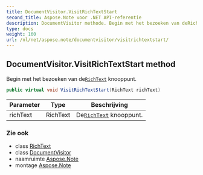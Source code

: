 ```yaml
---
title: DocumentVisitor.VisitRichTextStart
second_title: Aspose.Note voor .NET API-referentie
description: DocumentVisitor methode. Begin met het bezoeken van deRichText knooppunt.
type: docs
weight: 160
url: /nl/net/aspose.note/documentvisitor/visitrichtextstart/
---
```

## DocumentVisitor.VisitRichTextStart method

Begin met het bezoeken van de[`RichText`](../../richtext/) knooppunt.

```csharp
public virtual void VisitRichTextStart(RichText richText)
```

| Parameter | Type | Beschrijving |
| --- | --- | --- |
| richText | RichText | De[`RichText`](../../richtext/) knooppunt. |

### Zie ook

* class [RichText](../../richtext/)
* class [DocumentVisitor](../)
* naamruimte [Aspose.Note](../../documentvisitor/)
* montage [Aspose.Note](../../../)


